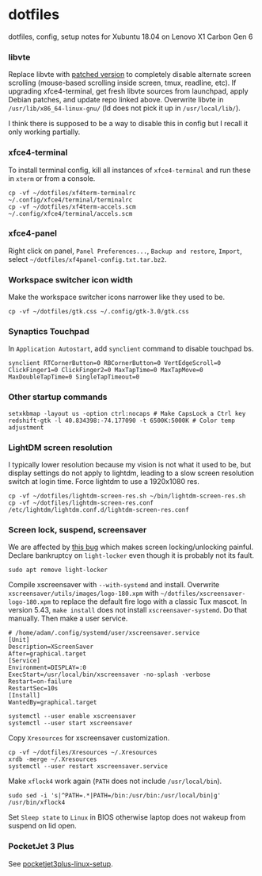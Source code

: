 # dotfiles

dotfiles, config, setup notes for Xubuntu 18.04 on Lenovo X1 Carbon Gen 6

### libvte

Replace libvte with [patched version][0] to completely disable alternate screen
scrolling (mouse-based scrolling inside screen, tmux, readline, etc). If
upgrading xfce4-terminal, get fresh libvte sources from launchpad, apply Debian
patches, and update repo linked above. Overwrite libvte in
`/usr/lib/x86_64-linux-gnu/` (ld does not pick it up in `/usr/local/lib/`).

I think there is supposed to be a way to disable this in config but I recall it
only working partially.

### xfce4-terminal

To install terminal config, kill all instances of `xfce4-terminal` and run these
in `xterm` or from a console.

    cp -vf ~/dotfiles/xf4term-terminalrc ~/.config/xfce4/terminal/terminalrc
    cp -vf ~/dotfiles/xf4term-accels.scm ~/.config/xfce4/terminal/accels.scm

### xfce4-panel

Right click on panel, `Panel Preferences...`, `Backup and restore`, `Import`,
select `~/dotfiles/xf4panel-config.txt.tar.bz2`.

### Workspace switcher icon width

Make the workspace switcher icons narrower like they used to be.

    cp -vf ~/dotfiles/gtk.css ~/.config/gtk-3.0/gtk.css

### Synaptics Touchpad

In `Application Autostart`, add `synclient` command to disable touchpad bs.

    synclient RTCornerButton=0 RBCornerButton=0 VertEdgeScroll=0 ClickFinger1=0 ClickFinger2=0 MaxTapTime=0 MaxTapMove=0 MaxDoubleTapTime=0 SingleTapTimeout=0

### Other startup commands

    setxkbmap -layout us -option ctrl:nocaps # Make CapsLock a Ctrl key
    redshift-gtk -l 40.834398:-74.177090 -t 6500K:5000K # Color temp adjustment

### LightDM screen resolution

I typically lower resolution because my vision is not what it used to be, but
display settings do not apply to lightdm, leading to a slow screen resolution
switch at login time. Force lightdm to use a 1920x1080 res.

    cp -vf ~/dotfiles/lightdm-screen-res.sh ~/bin/lightdm-screen-res.sh
    cp -vf ~/dotfiles/lightdm-screen-res.conf /etc/lightdm/lightdm.conf.d/lightdm-screen-res.conf

### Screen lock, suspend, screensaver

We are affected by [this bug][2] which makes screen locking/unlocking painful.
Declare bankruptcy on `light-locker` even though it is probably not its fault.

    sudo apt remove light-locker

Compile xscreensaver with `--with-systemd` and install. Overwrite
`xscreensaver/utils/images/logo-180.xpm` with
`~/dotfiles/xscreensaver-logo-180.xpm` to replace the default fire logo with a
classic Tux mascot. In version 5.43, `make install` does not install
`xscreensaver-systemd`. Do that manually. Then make a user service.

    # /home/adam/.config/systemd/user/xscreensaver.service
    [Unit]
    Description=XScreenSaver
    After=graphical.target
    [Service]
    Environment=DISPLAY=:0
    ExecStart=/usr/local/bin/xscreensaver -no-splash -verbose
    Restart=on-failure
    RestartSec=10s
    [Install]
    WantedBy=graphical.target

    systemctl --user enable xscreensaver
    systemctl --user start xscreensaver

Copy `Xresources` for xscreensaver customization.

    cp -vf ~/dotfiles/Xresources ~/.Xresources
    xrdb -merge ~/.Xresources
    systemctl --user restart xscreensaver.service

Make `xflock4` work again (`PATH` does not include `/usr/local/bin`).

    sudo sed -i 's|^PATH=.*|PATH=/bin:/usr/bin:/usr/local/bin|g' /usr/bin/xflock4

Set `Sleep state` to `Linux` in BIOS otherwise laptop does not wakeup from
suspend on lid open.

### PocketJet 3 Plus

See [pocketjet3plus-linux-setup][1].

[0]: https://github.com/adsr/vte
[1]: https://github.com/adsr/pocketjet3plus-linux-setup
[2]: https://github.com/the-cavalry/light-locker/issues/114
